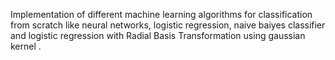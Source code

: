 Implementation of different machine learning algorithms for classification from scratch like 
neural networks, logistic regression, naive baiyes classifier and logistic regression 
with Radial Basis Transformation using gaussian kernel .
